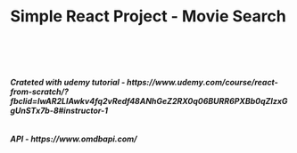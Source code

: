 <h1>Simple React Project - Movie Search <h1/> <br>
<h5>Crateted with udemy tutorial - https://www.udemy.com/course/react-from-scratch/?fbclid=IwAR2LIAwkv4fq2vRedf48ANhGeZ2RX0q06BURR6PXBb0qZIzxGgUnSTx7b-8#instructor-1 <br>
  <br><br>
API - https://www.omdbapi.com/ </h5>
